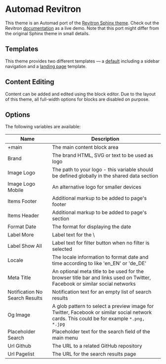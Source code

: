 # Automad Revitron

This theme is an Automad port of the [Revitron Sphinx theme](https://github.com/revitron/revitron-sphinx-theme). Check out the Revitron [documentation](https://revitron.readthedocs.io/) as a live demo. Note that this port might differ from the original Sphinx theme in small details.

## Templates

This theme provides two different templates &mdash; a [default](https://revitron.readthedocs.io/en/latest/get-started.html) including a sidebar navigation and a [landing page](https://revitron.readthedocs.io/) template. 

## Content Editing

Content can be added and edited using the block editor. Due to the layout of this theme, all full-width options for blocks are disabled on purpose.

## Options

The following variables are available:

| Name | Description |
| --- | --- |
| +main | The main content block area |
| Brand | The brand HTML, SVG or text to be used as logo |
| Image Logo | The path to your logo - this variable should be defined globally in the shared data section |
| Image Logo Mobile | An alternative logo for smaller devices |
| Items Footer | Additional markup to be added to page's footer |
| Items Header | Additional markup to be added to page's <head></head> section |
| Format Date | The format for displaying the date |
| Label More | Label text for the \ |More\" button",
| Label Show All | Label text for filter button when no filter is selected |
| Locale | The locale information to format date and time according to like 'en_EN' or 'de_DE' |
| Meta Title | An optional meta title to be used for the browser title bar and links used on Twitter, Facebook or similar social networks |
| Notification No Search Results | Notification text for an empty list of search results |
| Og Image | A glob pattern to select a preview image for Twitter, Facebook or similar social network cards. This could be for example `*.png, *.jpg` |
| Placeholder Search | Placeholder text for the search field of the main menu |
| Url Github | The URL to a related GitHub repository |
| Url Pagelist | The URL for the search results page |